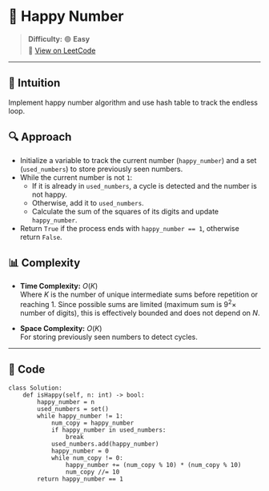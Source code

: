 
# 🧠 Happy Number

> **Difficulty:** 🟢 **Easy**\
> 📎 [View on LeetCode](https://leetcode.com/problems/happy-number/description/)

---

## 📝 Intuition

Implement happy number algorithm and use hash table to track the endless loop.

## 🔍 Approach

- Initialize a variable to track the current number (`happy_number`) and a set (`used_numbers`) to store previously seen numbers.
- While the current number is not `1`:
  - If it is already in `used_numbers`, a cycle is detected and the number is not happy.
  - Otherwise, add it to `used_numbers`.
  - Calculate the sum of the squares of its digits and update `happy_number`.
- Return `True` if the process ends with `happy_number == 1`, otherwise return `False`.

## 📊 Complexity

- **Time Complexity:** $O(K)$  
Where $K$ is the number of unique intermediate sums before repetition or reaching $1$. Since possible sums are limited 
(maximum sum is $9^2 \times$ number of digits), this is effectively bounded and does not depend on $N$.


- **Space Complexity:** $O(K)$  
For storing previously seen numbers to detect cycles.

---

## 🧩 Code

```python3 []
class Solution:
    def isHappy(self, n: int) -> bool:
        happy_number = n
        used_numbers = set()
        while happy_number != 1:
            num_copy = happy_number
            if happy_number in used_numbers:
                break
            used_numbers.add(happy_number)
            happy_number = 0
            while num_copy != 0:
                happy_number += (num_copy % 10) * (num_copy % 10)
                num_copy //= 10
        return happy_number == 1
```

